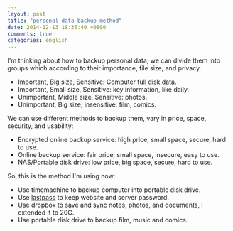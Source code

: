 ```yaml
---
layout: post
title: "personal data backup method"
date: 2014-12-13 18:35:40 +0800
comments: true
categories: english
---
```


I'm thinking about how to backup personal data, we can divide them into groups which according to their importance, file size, and privacy.

- Important, Big size, Sensitive: Computer full disk data.
- Important, Small size, Sensitive: key information, like daily.
- Unimportant, Middle size, Sensitive: photos.
- Unimportant, Big size, insensitive: film, comics.

We can use different methods to backup them, vary in price, space, security, and usability:

- Encrypted online backup service: high price, small space, secure, hard to use.
- Online backup service: fair price, small space, insecure, easy to use.
- NAS/Portable disk drive: low price, big space, secure, hard to use.

So, this is the method I'm using now:

- Use timemachine to backup computer into portable disk drive.
- Use [lastpass](https://lastpass.com/) to keep website and server password.
- Use dropbox to save and sync notes, photos, and documents, I extended it to 20G.
- Use portable disk drive to backup film, music and comics.
